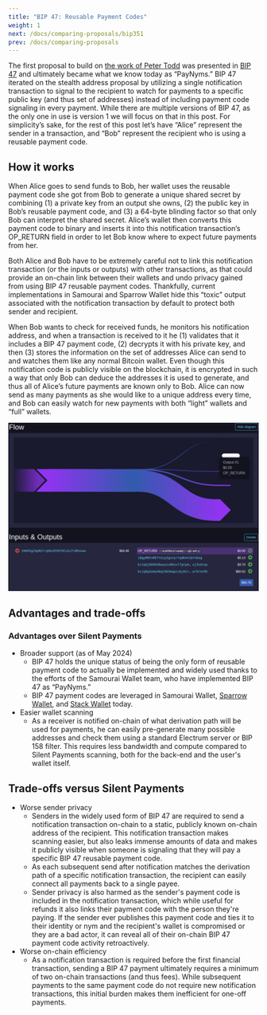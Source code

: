 ```yaml
---
title: "BIP 47: Reusable Payment Codes"
weight: 1
next: /docs/comparing-proposals/bip351
prev: /docs/comparing-proposals
---
```


The first proposal to build on [the work of Peter Todd](https://www.mail-archive.com/bitcoin-development@lists.sourceforge.net/msg03613.html) was presented in [BIP 47](https://bips.dev/47/) and ultimately became what we know today as “PayNyms.” BIP 47 iterated on the stealth address proposal by utilizing a single notification transaction to signal to the recipient to watch for payments to a specific public key (and thus set of addresses) instead of including payment code signaling in every payment. While there are multiple versions of BIP 47, as the only one in use is version 1 we will focus on that in this post. For simplicity’s sake, for the rest of this post let’s have “Alice” represent the sender in a transaction, and “Bob” represent the recipient who is using a reusable payment code.

## How it works

When Alice goes to send funds to Bob, her wallet uses the reusable payment code she got from Bob to generate a unique shared secret by combining (1) a private key from an output she owns, (2) the public key in Bob’s reusable payment code, and (3) a 64-byte blinding factor so that only Bob can interpret the shared secret. Alice’s wallet then converts this payment code to binary and inserts it into this notification transaction’s OP_RETURN field in order to let Bob know where to expect future payments from her.

Both Alice and Bob have to be extremely careful not to link this notification transaction (or the inputs or outputs) with other transactions, as that could provide an on-chain link between their wallets and undo privacy gained from using BIP 47 reusable payment codes. Thankfully, current implementations in Samourai and Sparrow Wallet hide this “toxic” output associated with the notification transaction by default to protect both sender and recipient.

When Bob wants to check for received funds, he monitors his notification address, and when a transaction is received to it he (1) validates that it includes a BIP 47 payment code, (2) decrypts it with his private key, and then (3) stores the information on the set of addresses Alice can send to and watches them like any normal Bitcoin wallet. Even though this notification code is publicly visible on the blockchain, it is encrypted in such a way that only Bob can deduce the addresses it is used to generate, and thus all of Alice’s future payments are known only to Bob. Alice can now send as many payments as she would like to a unique address every time, and Bob can easily watch for new payments with both “light” wallets and “full” wallets.

![A example BIP 47 notification transaction, note the OP_RETURN output](bip47.webp)

## Advantages and trade-offs

### Advantages over Silent Payments

- Broader support (as of May 2024)
  - BIP 47 holds the unique status of being the only form of reusable payment code to actually be implemented and widely used thanks to the efforts of the Samourai Wallet team, who have implemented BIP 47 as “PayNyms.”
  - BIP 47 payment codes are leveraged in Samourai Wallet, [Sparrow Wallet](https://www.sparrowwallet.com/), and [Stack Wallet](https://stackwallet.com/) today.
- Easier wallet scanning
  - As a receiver is notified on-chain of what derivation path will be used for payments, he can easily pre-generate many possible addresses and check them using a standard Electrum server or BIP 158 filter. This requires less bandwidth and compute compared to Silent Payments scanning, both for the back-end and the user's wallet itself.

## Trade-offs versus Silent Payments

- Worse sender privacy
  - Senders in the widely used form of BIP 47 are required to send a notification transaction on-chain to a static, publicly known on-chain address of the recipient. This notification transaction makes scanning easier, but also leaks immense amounts of data and makes it publicly visible when someone is signaling that they will pay a specific BIP 47 reusable payment code.
  - As each subsequent send after notification matches the derivation path of a specific notification transaction, the recipient can easily connect all payments back to a single payee.
  - Sender privacy is also harmed as the sender's payment code is included in the notification transaction, which while useful for refunds it also links their payment code with the person they're paying. If the sender ever publishes this payment code and ties it to their identity or nym and the recipient's wallet is compromised or they are a bad actor, it can reveal all of their on-chain BIP 47 payment code activity retroactively.
- Worse on-chain efficiency
  - As a notification transaction is required before the first financial transaction, sending a BIP 47 payment ultimately requires a minimum of two on-chain transactions (and thus fees). While subsequent payments to the same payment code do not require new notification transactions, this initial burden makes them inefficient for one-off payments.
